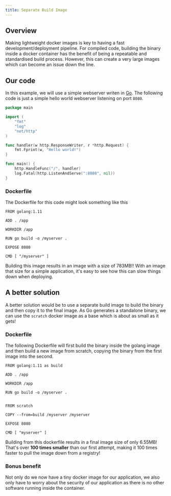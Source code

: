 ```yaml
---
title: Separate Build Image
---
```

## Overview

Making lightweight docker images is key to having a fast development/deployment pipeline. For compiled code, building the binary inside a docker container has the benefit of being a repeatable and standardised build process. However, this can create a very large images which can become an issue down the line.

## Our code

In this example, we will use a simple webserver writen in [Go](https://golang.org/). The following code is just a simple hello world webserver listening on port `8080`.

```go
package main

import (
    "fmt"
    "log"
    "net/http"
)

func handler(w http.ResponseWriter, r *http.Request) {
    fmt.Fprint(w, "Hello world!")
}

func main() {
    http.HandleFunc("/", handler)
    log.Fatal(http.ListenAndServe(":8080", nil))
}
```

### Dockerfile

The Dockerfile for this code might look something like this

```
FROM golang:1.11

ADD . /app

WORKDIR /app

RUN go build -o /myserver .

EXPOSE 8080

CMD [ "/myserver" ]
```

Building this image results in an image with a size of 783MB!! With an image that size for a simple application, it's easy to see how this can slow things down when deploying.

## A better solution

A better solution would be to use a separate build image to build the binary and then copy it to the final image. As Go generates a standalone binary, we can use the `scratch` docker image as a base which is about as small as it gets!

### Dockerfile

The following Dockerfile will first build the binary inside the golang image and then build a new image from scratch, copying the binary from the first image into the second.

```
FROM golang:1.11 as build

ADD . /app

WORKDIR /app

RUN go build -o /myserver .


FROM scratch

COPY --from=build /myserver /myserver

EXPOSE 8080

CMD [ "myserver" ]
```

Building from this dockerfile results in a final image size of only 6.55MB! That's over **100 times smaller** than our first attempt, making it 100 times faster to pull the image down from a registry!

### Bonus benefit

Not only do we now have a tiny docker image for our application, we also only have to worry about the security of our application as there is no other software running inside the container.